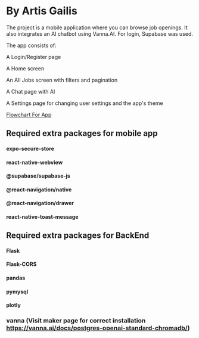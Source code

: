# By Artis Gailis

The project is a mobile application where you can browse job openings. It also integrates an AI chatbot using Vanna.AI. For login, Supabase was used.

The app consists of:

A Login/Register page

A Home screen

An All Jobs screen with filters and pagination

A Chat page with AI

A Settings page for changing user settings and the app's theme

[Flowchart For App](./Flowchart%20(1).pdf)



## Required extra packages for mobile app

#### expo-secure-store
#### react-native-webview
#### @supabase/supabase-js
#### @react-navigation/native 
#### @react-navigation/drawer
#### react-native-toast-message


## Required extra packages for BackEnd
#### Flask
#### Flask-CORS
#### pandas
#### pymysql
#### plotly
### vanna (Visit maker page for correct installation https://vanna.ai/docs/postgres-openai-standard-chromadb/)
